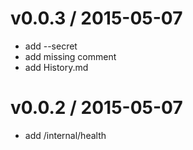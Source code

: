 
v0.0.3 / 2015-05-07
===================

  * add --secret
  * add missing comment
  * add History.md

v0.0.2 / 2015-05-07
===================

  * add /internal/health

